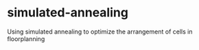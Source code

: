 # simulated-annealing
Using simulated annealing to optimize the arrangement of cells in floorplanning
